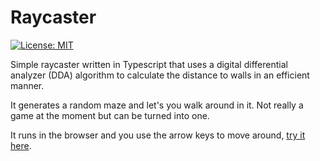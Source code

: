 # Raycaster

[![License: MIT](https://img.shields.io/badge/License-MIT-yellow.svg)](https://opensource.org/licenses/MIT)

Simple raycaster written in Typescript that uses a digital differential analyzer (DDA) algorithm to calculate the distance to walls in an efficient manner.

It generates a random maze and let's you walk around in it. Not really a game at the moment but can be turned into one.

It runs in the browser and you use the arrow keys to move around, [try it here](https://raycaster-ts.netlify.app/).
